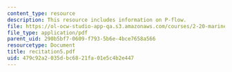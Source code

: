 ```yaml
---
content_type: resource
description: This resource includes information on P-flow.
file: https://ol-ocw-studio-app-qa.s3.amazonaws.com/courses/2-20-marine-hydrodynamics-13-021-spring-2005/479c92a2035dbc6821fa01e5c4b2e447_recitation5.pdf
file_type: application/pdf
parent_uid: 290b5bf7-0609-f793-5b6e-4bce7658a566
resourcetype: Document
title: recitation5.pdf
uid: 479c92a2-035d-bc68-21fa-01e5c4b2e447
---
```

